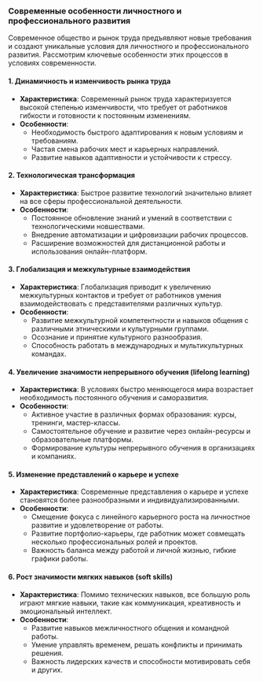 ### Современные особенности личностного и профессионального развития
Современное общество и рынок труда предъявляют новые требования и создают уникальные условия для личностного и профессионального развития. Рассмотрим ключевые особенности этих процессов в условиях современности.
#### 1. **Динамичность и изменчивость рынка труда**
- **Характеристика**: Современный рынок труда характеризуется высокой степенью изменчивости, что требует от работников гибкости и готовности к постоянным изменениям.
- **Особенности**:
    - Необходимость быстрого адаптирования к новым условиям и требованиям.
    - Частая смена рабочих мест и карьерных направлений.
    - Развитие навыков адаптивности и устойчивости к стрессу.
#### 2. **Технологическая трансформация**
- **Характеристика**: Быстрое развитие технологий значительно влияет на все сферы профессиональной деятельности.
- **Особенности**:
    - Постоянное обновление знаний и умений в соответствии с технологическими новшествами.
    - Внедрение автоматизации и цифровизации рабочих процессов.
    - Расширение возможностей для дистанционной работы и использования онлайн-платформ.
#### 3. **Глобализация и межкультурные взаимодействия**
- **Характеристика**: Глобализация приводит к увеличению межкультурных контактов и требует от работников умения взаимодействовать с представителями различных культур.
- **Особенности**:
    - Развитие межкультурной компетентности и навыков общения с различными этническими и культурными группами.
    - Осознание и принятие культурного разнообразия.
    - Способность работать в международных и мультикультурных командах.
#### 4. **Увеличение значимости непрерывного обучения (lifelong learning)**
- **Характеристика**: В условиях быстро меняющегося мира возрастает необходимость постоянного обучения и саморазвития.
- **Особенности**:
    - Активное участие в различных формах образования: курсы, тренинги, мастер-классы.
    - Самостоятельное обучение и развитие через онлайн-ресурсы и образовательные платформы.
    - Формирование культуры непрерывного обучения в организациях и компаниях.
#### 5. **Изменение представлений о карьере и успехе**
- **Характеристика**: Современные представления о карьере и успехе становятся более разнообразными и индивидуализированными.
- **Особенности**:
    - Смещение фокуса с линейного карьерного роста на личностное развитие и удовлетворение от работы.
    - Развитие портфолио-карьеры, где работник может совмещать несколько профессиональных ролей и проектов.
    - Важность баланса между работой и личной жизнью, гибкие графики работы.
#### 6. **Рост значимости мягких навыков (soft skills)**
- **Характеристика**: Помимо технических навыков, все большую роль играют мягкие навыки, такие как коммуникация, креативность и эмоциональный интеллект.
- **Особенности**:
    - Развитие навыков межличностного общения и командной работы.
    - Умение управлять временем, решать конфликты и принимать решения.
    - Важность лидерских качеств и способности мотивировать себя и других.
